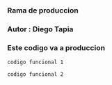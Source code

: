 ### Rama de produccion
### Autor : Diego Tapia

### Este codigo va a produccion

```
codigo funcional 1
```

```
codigo funcional 2
```

